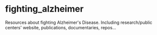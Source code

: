 # fighting_alzheimer
Resources about fighting Alzheimer's Disease. Including research/public centers' website, publications, documentaries, repos...
